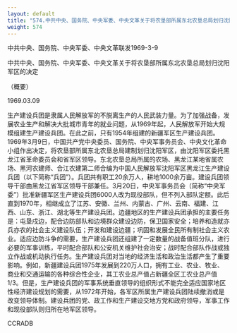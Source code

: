```yaml
---
layout: default
title: "574.中共中央、国务院、中央军委、中央文革关于将农垦部所属东北农垦总局划归沈阳军区的决定（概要）"
weight: 574
---
```


中共中央、国务院、中央军委、中央文革联发1969-3-9

中共中央、国务院、中央军委、中央文革关于将农垦部所属东北农垦总局划归沈阳军区的决定

（概要）

1969.03.09

生产建设兵团是隶属人民解放军的不脱离生产的人民武装力量。为了加强战备，发展农业生产和解决大批城市青年的就业问题，从1969年起，人民解放军开始大规模组建生产建设兵团。在此之前，只有1954年组建的新疆军区生产建设兵团。1969年3月9日，中国共产党中央委员、国务院、中央军事务员会、中央文化革命小组作出决定，将农垦部所属东北农垦总局建制划归沈阳军区，由沈阳军区委托黑龙江省革命委员会和省军区领导。东北农垦总局所属的农场、黑龙江某地省属农场、黑河农建师、合江农建第二师合编为中国人民解放军沈阳军区黑龙江生产建设兵团（以下简称“兵团”）。兵团共有职工20余万人，耕地1000余万亩。建设兵团领导干部由黑龙江省军区领导干部兼任。3月20日，中央军事务员会（简称“中央军委”）批准新疆军区生产建设兵团6000人改为现役部队，但不列入部队定额。此后直到1970年，相继成立了江苏、安徽、兰州、内蒙古、广州、云南、福建、江西、山东、浙江、湖北等生产建设兵团。边疆地区的生产建设兵团承担的主要任务是：屯垦戍边，配合边防部队和边境群众建设边防，保卫国家安全；培养和造就亦兵亦农的社会主义建设队伍；开发和建设边疆；巩固和发展全民所有制社会主义农业。适应边防斗争的需要，生产建设兵团还组建了一定数量的战备值班分队，进行必要的军事训练，平时配合部队和公安机关维护社会治安；战时配合部队作战或独立作战或机动执行任务。生产建设兵团对当地的经济生活和政治生活都产生了重要影响。例如，新疆建设兵团1975年发展到220万人口，拥有工业、农业、牧业、商业和交通运输的各种综合性企业，其工农业总产值占新疆全区工农业总产值1/3。但是，生产建设兵团的军事系统垂直领导的组织形式不能完全适应国家地区性经济建设规划的需要，从1972年开始，各军区所属生产建设兵团陆续撤消或是改变领导体制。建设兵团的党、政工作和生产建设交地方党和政府领导，军事工作和现役部队则归所在地军区领导。

CCRADB


